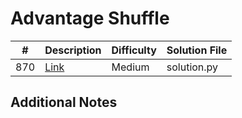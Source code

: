 # Advantage Shuffle
|#|Description|Difficulty|Solution File|
|-|-|-|-|
|870|[Link](https://leetcode.com/problems/advantage-shuffle/)|Medium|solution.py|

## Additional Notes
